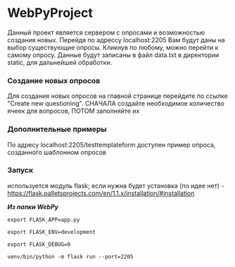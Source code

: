# WebPyProject

Данный проект является сервером с опросами и возможностью создания новых. Перейдя по адрессу localhost:2205 Вам будут даны на выбор существующие опросы. Кликнув по любому, можно перейти к самому опросу. Данные будут записаны в файл data.txt в директории static, для дальнейшей обработки. 

### Создание новых опросов

Для создания новых опросов на главной странице перейдите по ссылке "Create new questioning". СНАЧАЛА создайте необходимое количество ячеек для вопросов, ПОТОМ заполняйте их

### Дополнительные примеры

По адресу localhost:2205/testtemplateform доступен пример опроса, созданного шаблонном опросов

### Запуск

используется модуль flask; если нужна будет установка (по идее нет) - https://flask.palletsprojects.com/en/1.1.x/installation/#installation

***Из папки WebPy***
  
    export FLASK_APP=app.py  

    export FLASK_ENV=development
    
    export FLASK_DEBUG=0

    venv/bin/python -m flask run --port=2205


